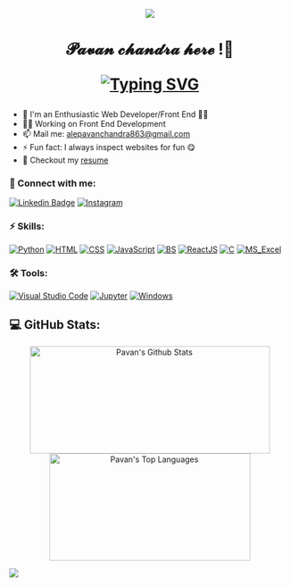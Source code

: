 <p align="center"><img src="https://user-images.githubusercontent.com/112575126/235303194-ac77b7e4-8af8-4b1a-8cfc-33cde72fd45e.gif"></p><h1 align="center">𝓟𝓪𝓿𝓪𝓷 𝓬𝓱𝓪𝓷𝓭𝓻𝓪 𝓱𝓮𝓻𝓮 !👋

[![Typing SVG](https://readme-typing-svg.demolab.com?font=Fira+Code&pause=1000&color=F79639&center=true&vCenter=true&width=435&lines=A+Front+End+Developer;check+my+Repositories+to+Know+more+)](https://git.io/typing-svg)
  
</h1>

- 🔭 I'm an Enthusiastic Web Developer/Front End 🧑‍💻
- 👷‍♂ Working on Front End Development
- 📫 Mail me: [alepavanchandra863@gmail.com](mailto:alepavanchandra863@gmail.com)
- ⚡ Fun fact: I always inspect websites for fun 😋
- 📃 Checkout my [resume](https://pavan-chandra-ale.github.io/IIT-RESUME/)


### 🔗 Connect with me:

[![Linkedin Badge](https://img.shields.io/badge/-Pavan%20Chandra-blue?logo=Linkedin&logoColor=white&link=https://www.linkedin.com/in/pavanchandra-ale/)](https://www.linkedin.com/in/pavanchandra-ale/)
[![Instagram](https://img.shields.io/badge/@alepavan2003-%23FC5635.svg?logo=Instagram&logoColor=white)](https://www.instagram.com/alepavan2003/)

### ⚡ Skills:
[![Python](https://img.shields.io/badge/-Python-yellow?logo=Python)](#)
[![HTML](https://img.shields.io/badge/-HTML-5e5e5e?badge&logo=HTML5)](#)
[![CSS](https://img.shields.io/badge/-CSS-5e5e5e?badge&logo=CSS3)](#)
[![JavaScript](https://img.shields.io/badge/-JavaScript-5e5e5e?logo=Javascript)](#)
[![BS](https://img.shields.io/badge/-BootStrap-white?logo=Bootstrap)](#)
[![ReactJS](https://img.shields.io/badge/-ReactJS-grey?logo=React)](#)
[![C](https://img.shields.io/badge/-C%20Lang-grey?logo=C)](#)
[![MS_Excel](https://img.shields.io/badge/-Excel-09B755?logo=Microsoft+Excel)](#)


### 🛠 Tools:
<p>
  <a href="#"><img alt="Visual Studio Code" src="https://img.shields.io/badge/Visual%20Studio%20Code-0078d7.svg?logo=visual-studio-code&logoColor=white"></a>
  <a href="#"><img alt="Jupyter" src="https://img.shields.io/badge/Jupyter-F37626.svg?logo=Jupyter&logoColor=white"></a>
  <a href="#"><img alt="Windows" src="https://img.shields.io/badge/Windows-0078D6?logo=windows&logoColor=white"></a>
</p>

## 💻 GitHub Stats:
<p align="center">
  <a href="#"><img alt="Pavan's Github Stats" src="https://github-readme-stats-sigma-five.vercel.app/api?username=PAVAN-CHANDRA-ALE&show_icons=true&theme=highcontrast" height="192px" width="430px"></a>
  <a href="#"><img alt="Pavan's Top Languages" src="https://github-readme-stats-sigma-five.vercel.app/api/top-langs/?username=PAVAN-CHANDRA-ALE&langs_count=8&count_private=true&layout=compact&theme=dark&hide_border=true&hide=Jupyter%20notebook,less&bg_color=151515&title_color=f2f2f2&icon_color=79fe96" height="192px" width="360px"></a><br>
</p>

<img align= "left" src="https://user-images.githubusercontent.com/112575126/232461898-cb1c2cf5-a8dc-46c6-b7ac-4c0adf145f6e.gif" />
